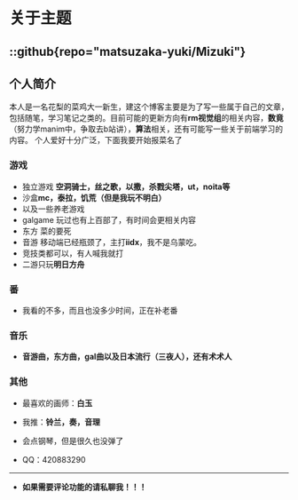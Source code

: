 # 关于主题
::github{repo="matsuzaka-yuki/Mizuki"}
---
## 个人简介
本人是一名花梨的菜鸡大一新生，建这个博客主要是为了写一些属于自己的文章，包括随笔，学习笔记之类的。目前可能的更新方向有**rm视觉组**的相关内容，**数竟**（努力学manim中，争取去b站讲），**算法**相关，还有可能写一些关于前端学习的内容。
个人爱好十分广泛，下面我要开始报菜名了
### 游戏
- 独立游戏 **空洞骑士，丝之歌，以撒，杀戮尖塔，ut，noita等**
- 沙盒**mc，泰拉，饥荒（但是我玩不明白）**
- 以及一些养老游戏
- galgame 玩过也有上百部了，有时间会更相关内容
- 东方 菜的要死
- 音游 移动端已经瓶颈了，主打**iidx**，我不是乌蒙吃。
- 竞技类都可以，有人喊我就打
- 二游只玩**明日方舟**
### 番
- 我看的不多，而且也没多少时间，正在补老番
### 音乐
- **音游曲，东方曲，gal曲以及日本流行（三夜人），还有术术人**
### 其他
- 最喜欢的画师：**白玉**
- 我推：**铃兰，奏，音理**
- 会点钢琴，但是很久也没弹了

- QQ：420883290
---
- **如果需要评论功能的请私聊我！！！**